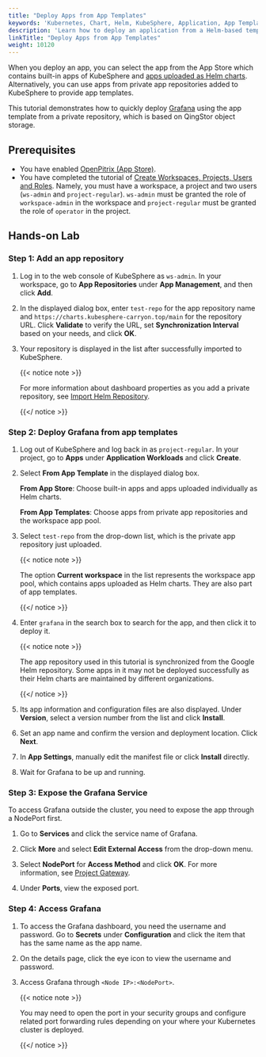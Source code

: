 ```yaml
---
title: "Deploy Apps from App Templates"
keywords: 'Kubernetes, Chart, Helm, KubeSphere, Application, App Templates'
description: 'Learn how to deploy an application from a Helm-based template.'
linkTitle: "Deploy Apps from App Templates"
weight: 10120
---
```


When you deploy an app, you can select the app from the App Store which contains built-in apps of KubeSphere and [apps uploaded as Helm charts](../../../workspace-administration/upload-helm-based-application/). Alternatively, you can use apps from private app repositories added to KubeSphere to provide app templates.

This tutorial demonstrates how to quickly deploy [Grafana](https://grafana.com/) using the app template from a private repository, which is based on QingStor object storage.

## Prerequisites

- You have enabled [OpenPitrix (App Store)](../../../pluggable-components/app-store/).
- You have completed the tutorial of [Create Workspaces, Projects, Users and Roles](../../../quick-start/create-workspace-and-project/). Namely, you must have a workspace, a project and two users (`ws-admin` and `project-regular`). `ws-admin` must be granted the role of `workspace-admin` in the workspace and `project-regular` must be granted the role of `operator` in the project.

## Hands-on Lab

### Step 1: Add an app repository

1. Log in to the web console of KubeSphere as `ws-admin`. In your workspace, go to **App Repositories** under **App Management**, and then click **Add**.

2. In the displayed dialog box, enter `test-repo` for the app repository name and `https://charts.kubesphere-carryon.top/main` for the repository URL. Click **Validate** to verify the URL, set **Synchronization Interval** based on your needs, and click **OK**.

3. Your repository is displayed in the list after successfully imported to KubeSphere.

   {{< notice note >}}

   For more information about dashboard properties as you add a private repository, see [Import Helm Repository](../../../workspace-administration/app-repository/import-helm-repository/).

   {{</ notice >}}

### Step 2: Deploy Grafana from app templates

1. Log out of KubeSphere and log back in as `project-regular`. In your project, go to **Apps** under **Application Workloads** and click **Create**.

2. Select **From App Template** in the displayed dialog box.

   **From App Store**: Choose built-in apps and apps uploaded individually as Helm charts.

   **From App Templates**: Choose apps from private app repositories and the workspace app pool.

3. Select `test-repo` from the drop-down list, which is the private app repository just uploaded.

   {{< notice note >}}

   The option **Current workspace** in the list represents the workspace app pool, which contains apps uploaded as Helm charts. They are also part of app templates.

   {{</ notice >}} 

4. Enter `grafana` in the search box to search for the app, and then click it to deploy it.

   {{< notice note >}} 

   The app repository used in this tutorial is synchronized from the Google Helm repository. Some apps in it may not be deployed successfully as their Helm charts are maintained by different organizations.

   {{</ notice >}} 

5. Its app information and configuration files are also displayed. Under **Version**, select a version number from the list and click **Install**.

6. Set an app name and confirm the version and deployment location. Click **Next**.
   
7. In **App Settings**, manually edit the manifest file or click **Install** directly.

8. Wait for Grafana to be up and running.

### Step 3: Expose the Grafana Service

To access Grafana outside the cluster, you need to expose the app through a NodePort first.

1. Go to **Services** and click the service name of Grafana.

2. Click **More** and select **Edit External Access** from the drop-down menu.

3. Select **NodePort** for **Access Method** and click **OK**. For more information, see [Project Gateway](../../../project-administration/project-gateway/).

4. Under **Ports**, view the exposed port.

### Step 4: Access Grafana

1. To access the Grafana dashboard, you need the username and password. Go to **Secrets** under **Configuration** and click the item that has the same name as the app name.

2. On the details page, click the eye icon to view the username and password.

3. Access Grafana through `<Node IP>:<NodePort>`.

   {{< notice note >}}

   You may need to open the port in your security groups and configure related port forwarding rules depending on your where your Kubernetes cluster is deployed.

   {{</ notice >}} 
